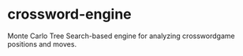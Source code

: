 # crossword-engine
Monte Carlo Tree Search-based engine for analyzing crosswordgame positions and moves.
